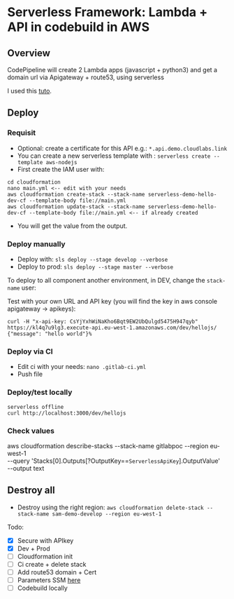 # Serverless Framework: Lambda + API in codebuild in AWS

## Overview
CodePipeline will create 2 Lambda apps (javascript + python3) and get a domain url via Apigateway + route53, using serverless

I used this [tuto](https://docs.gitlab.com/ee/user/project/clusters/serverless/aws.html#serverless-framework).


## Deploy

### Requisit

- Optional: create a certificate for this API e.g.: `*.api.demo.cloudlabs.link`
- You can create a new serverless template with : `serverless create --template aws-nodejs`
- First create the IAM user with: 
```
cd cloudformation
nano main.yml <-- edit with your needs
aws cloudformation create-stack --stack-name serverless-demo-hello-dev-cf --template-body file://main.yml
aws cloudformation update-stack --stack-name serverless-demo-hello-dev-cf --template-body file://main.yml <-- if already created
```

- You will get the value from the output.


### Deploy manually
- Deploy with: `sls deploy --stage develop --verbose`
- Deploy to prod: `sls deploy --stage master --verbose`

To deploy to all component another environment, in DEV, change the `stack-name` user:

Test with your own URL and API key (you will find the key in aws console apigateway -> apikeys): 
```
curl -H "x-api-key: CsYjYxhWiNaKho6Bqt9EW2UbQulgd5475H947qyb" https://kl4q7u9lg3.execute-api.eu-west-1.amazonaws.com/dev/hellojs/
{"message": "hello world"}%
```

### Deploy via CI
- Edit ci with your needs: `nano .gitlab-ci.yml`
- Push file

### Deploy/test locally
```
serverless offline
curl http://localhost:3000/dev/hellojs
```

### Check values
aws cloudformation describe-stacks --stack-name gitlabpoc --region eu-west-1 \
    --query 'Stacks[0].Outputs[?OutputKey==`ServerlessApiKey`].OutputValue' \
    --output text

## Destroy all
- Destroy using the right region: `aws cloudformation delete-stack --stack-name sam-demo-develop --region eu-west-1`

Todo:
- [x] Secure with APIkey
- [x] Dev + Prod
- [ ] Cloudformation init
- [ ] Ci create + delete stack
- [ ] Add route53 domain + Cert
- [ ] Parameters SSM [here](https://www.youtube.com/watch?v=mDzjTe9WMnY&list=PLGyRwGktEFqe3-M1EfbpRX_syICmytNWx&index=8)
- [ ] Codebuild locally